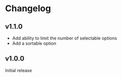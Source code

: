 # Changelog

## v1.1.0

* Add ability to limit the number of selectable options
* Add a sortable option

## v1.0.0

Initial release